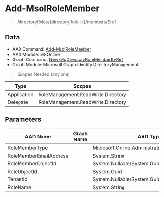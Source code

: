 # Add-MsolRoleMember

> /directoryRoles/{directoryRole-id}/members/$ref

## Data

+ AAD Command: [Add-MsolRoleMember](https://docs.microsoft.com/en-us/powershell/module/MSOnline/Add-MsolRoleMember)
+ AAD Module: MSOnline
+ Graph Command: [New-MgDirectoryRoleMemberByRef](https://docs.microsoft.com/en-us/powershell/module/Microsoft.Graph.Identity.DirectoryManagement/New-MgDirectoryRoleMemberByRef)
+ Graph Module: Microsoft.Graph.Identity.DirectoryManagement

> Scopes Needed (any one)

|Type|Scopes|
|---|---|
|Application|RoleManagement.ReadWrite.Directory|
|Delegate|RoleManagement.ReadWrite.Directory|

## Parameters

|AAD Name|Graph Name|AAD Type|Graph Type|Infos|
|---|---|---|---|---|
|RoleMemberType||Microsoft.Online.Administration.RoleMemberType|||
|RoleMemberEmailAddress||System.String|||
|RoleMemberObjectId||System.Nullable/System.Guid|||
|RoleObjectId||System.Guid|||
|TenantId||System.Nullable/System.Guid|||
|RoleName||System.String|||

